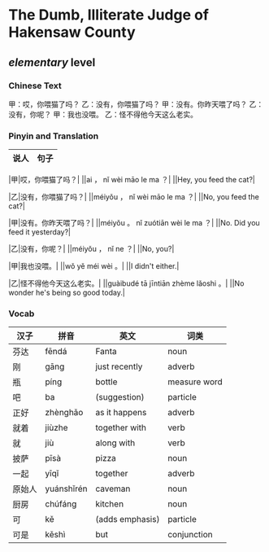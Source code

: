 # The Dumb, Illiterate Judge of Hakensaw County
## *elementary* level

### Chinese Text
甲：哎，你喂猫了吗？
乙：没有，你喂猫了吗？
甲：没有。你昨天喂了吗？
乙：没有，你呢？
甲：我也没喂。
乙：怪不得他今天这么老实。

### Pinyin and Translation
|说人|句子|
|----|----|

|甲|哎，你喂猫了吗？|
||ai ， nǐ wèi māo le ma ？|
||Hey, you feed the cat?|

|乙|没有，你喂猫了吗？|
||méiyǒu ， nǐ wèi māo le ma ？|
||No, you feed the cat?|

|甲|没有。你昨天喂了吗？|
||méiyǒu 。 nǐ zuótiān wèi le ma ？|
||No. Did you feed it yesterday?|

|乙|没有，你呢？|
||méiyǒu ， nǐ ne ？|
||No, you?|

|甲|我也没喂。|
||wǒ yě méi wèi 。|
||I didn't either.|

|乙|怪不得他今天这么老实。|
||guàibudé tā jīntiān zhème lǎoshi 。|
||No wonder he's being so good today.|
### Vocab
|汉子|拼音|英文|词类|
|----|----|----|----|
|芬达|fēndá|Fanta|noun|
|刚|gāng|just recently|adverb|
|瓶|píng|bottle|measure word|
|吧|ba|(suggestion)|particle|
|正好|zhènghǎo|as it happens|adverb|
|就着|jiùzhe|together with|verb|
|就|jiù|along with|verb|
|披萨|pīsà|pizza|noun|
|一起|yīqǐ|together|adverb|
|原始人|yuánshǐrén|caveman|noun|
|厨房|chúfáng|kitchen|noun|
|可|kě|(adds emphasis)|particle|
|可是|kěshì|but|conjunction|